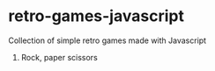 # retro-games-javascript
Collection of simple retro games made with Javascript

1. Rock, paper scissors